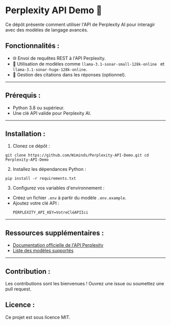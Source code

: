 # Perplexity API Demo 🚀

Ce dépôt présente comment utiliser l'API de Perplexity AI pour interagir avec des modèles de langage avancés.

## Fonctionnalités :
- 🌐 Envoi de requêtes REST à l'API Perplexity.
- 🤖 Utilisation de modèles comme `llama-3.1-sonar-small-128k-online	` et `llama-3.1-sonar-huge-128k-online`.
- 📄 Gestion des citations dans les réponses (optionnel).

---

## Prérequis :
- Python 3.8 ou supérieur.
- Une clé API valide pour Perplexity AI.

---

## Installation :

1. Clonez ce dépôt :

```
git clone https://github.com/Wiminds/Perplexity-API-Demo.git cd Perplexity-API-Demo
```

2. Installez les dépendances Python :

```
pip install -r requirements.txt
```


3. Configurez vos variables d'environnement :
- Créez un fichier `.env` à partir du modèle `.env.example`.
- Ajoutez votre clé API :
  ```
  PERPLEXITY_API_KEY=VotreCléAPIIci
  ```

---

## Ressources supplémentaires :
- [Documentation officielle de l'API Perplexity](https://docs.perplexity.ai)
- [Liste des modèles supportés](https://docs.perplexity.ai/docs/model-cards)

---

## Contribution :
Les contributions sont les bienvenues ! Ouvrez une issue ou soumettez une pull request.

## Licence :
Ce projet est sous licence MIT.
